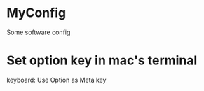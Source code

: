 # MyConfig
Some software config



# Set option key in mac's terminal
keyboard: Use Option as Meta key
